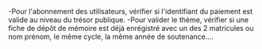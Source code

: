 -Pour l'abonnement des utilisateurs, vérifier si l'identifiant du paiement est valide au niveau du trésor publique.
-Pour valider le thème, vérifier si une fiche de dépôt de mémoire est déjà enrégistré avec un des 2 matricules ou nom prénom, le même cycle, la même année de soutenance....
